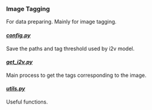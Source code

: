 ### Image Tagging
For data preparing. Mainly for image tagging.

#### [*config.py*](./config.py)
Save the paths and tag threshold used by i2v model.

#### [*get_i2v.py*](./get_i2v.py)
Main process to get the tags corresponding to the image.

#### [*utils.py*](./utils.py)
Useful functions.
